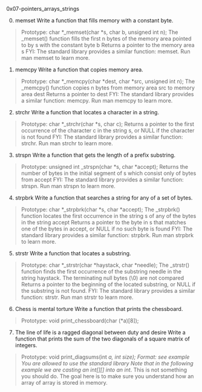0x07-pointers_arrays_strings

0. memset  Write a function that fills memory with a constant byte.
>Prototype: char *_memset(char *s, char b, unsigned int n);
>The _memset() function fills the first n bytes of the memory area pointed to by s with the constant byte b
>Returns a pointer to the memory area s
>FYI: The standard library provides a similar function: memset. Run man memset to learn more.

1. memcpy Write a function that copies memory area.
>Prototype: char *_memcpy(char *dest, char *src, unsigned int n);
>The _memcpy() function copies n bytes from memory area src to memory area dest
>Returns a pointer to dest
>FYI: The standard library provides a similar function: memcpy. Run man memcpy to learn more.

2. strchr Write a function that locates a character in a string.
>Prototype: char *_strchr(char *s, char c);
>Returns a pointer to the first occurrence of the character c in the string s, or NULL if the character is not found
>FYI: The standard library provides a similar function: strchr. Run man strchr to learn more.

3. strspn Write a function that gets the length of a prefix substring.
>Prototype: unsigned int _strspn(char *s, char *accept);
>Returns the number of bytes in the initial segment of s which consist only of bytes from accept
>FYI: The standard library provides a similar function: strspn. Run man strspn to learn more.

4. strpbrk Write a function that searches a string for any of a set of bytes.
>Prototype: char *_strpbrk(char *s, char *accept);
>The _strpbrk() function locates the first occurrence in the string s of any of the bytes in the string accept
>Returns a pointer to the byte in s that matches one of the bytes in accept, or NULL if no such byte is found
>FYI: The standard library provides a similar function: strpbrk. Run man strpbrk to learn more.

5. strstr  Write a function that locates a substring.
>Prototype: char *_strstr(char *haystack, char *needle);
>The _strstr() function finds the first occurrence of the substring needle in the string haystack. The terminating null bytes (\0) are not compared
>Returns a pointer to the beginning of the located substring, or NULL if the substring is not found.
>FYI: The standard library provides a similar function: strstr. Run man strstr to learn more.

6. Chess is mental torture Write a function that prints the chessboard.
>Prototype: void print_chessboard(char (*a)[8]);

7. The line of life is a ragged diagonal between duty and desire Write a function that prints the sum of the two diagonals of a square matrix of integers.
>Prototype: void print_diagsums(int *a, int size);
>Format: see example
>You are allowed to use the standard library
>Note that in the following example we are casting an int[][] into an int*. This is not something you should do. The goal here is to make sure you understand how an array of array is stored in memory.


